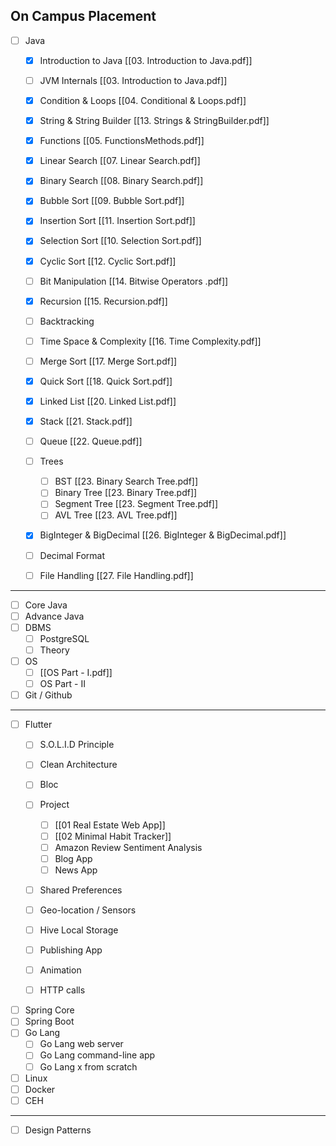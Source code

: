 ## On Campus Placement
- [ ]  Java
	- [x] Introduction to Java [[03. Introduction to Java.pdf]]
	- [ ] JVM Internals [[03. Introduction to Java.pdf]]
	- [x] Condition & Loops [[04. Conditional & Loops.pdf]]
	- [x] String & String Builder [[13. Strings & StringBuilder.pdf]]
	- [x] Functions [[05. FunctionsMethods.pdf]]
	- [x] Linear Search [[07. Linear Search.pdf]]
	- [x] Binary Search [[08. Binary Search.pdf]]
	- [x] Bubble Sort [[09. Bubble Sort.pdf]]
	- [x] Insertion Sort [[11. Insertion Sort.pdf]]
	- [x] Selection Sort [[10. Selection Sort.pdf]]
	- [x] Cyclic Sort [[12. Cyclic Sort.pdf]]
	- [ ] Bit Manipulation [[14. Bitwise Operators .pdf]]
	- [x] Recursion [[15. Recursion.pdf]]
	- [ ] Backtracking
	- [ ] Time Space & Complexity [[16. Time Complexity.pdf]]
	- [ ] Merge Sort [[17. Merge Sort.pdf]]
	- [x] Quick Sort [[18. Quick Sort.pdf]]
	- [x] Linked List [[20. Linked List.pdf]]
	- [x] Stack [[21. Stack.pdf]]
	- [ ] Queue [[22. Queue.pdf]]
	- [ ] Trees 
		- [ ] BST [[23. Binary Search Tree.pdf]]
		- [ ] Binary Tree [[23. Binary Tree.pdf]]
		- [ ]    Segment Tree [[23. Segment Tree.pdf]]
		- [ ] AVL Tree [[23. AVL Tree.pdf]]
	- [x] BigInteger & BigDecimal [[26. BigInteger & BigDecimal.pdf]]
	- [ ] Decimal Format
	- [ ] File Handling [[27. File Handling.pdf]]



---
- [ ] Core Java
- [ ] Advance Java
- [ ] DBMS
	- [ ] PostgreSQL
	- [ ] Theory
- [ ] OS
	- [ ] [[OS Part - I.pdf]]
	- [ ] OS Part - II 
- [ ] Git / Github

---

- [ ] Flutter
	- [ ] S.O.L.I.D Principle
	- [ ] Clean Architecture
	- [ ] Bloc
	- [ ] Project
		- [ ] [[01 Real Estate Web App]]
		- [ ] [[02 Minimal Habit Tracker]]
		- [ ] Amazon Review Sentiment Analysis
		- [ ] Blog App
		- [ ] News App
	- [ ] Shared Preferences
	- [ ] Geo-location / Sensors
	- [ ] Hive Local Storage
	- [ ] Publishing App
	- [ ] Animation
	- [ ] HTTP calls


- [ ] Spring Core
- [ ] Spring Boot
- [ ] Go Lang
	- [ ] Go Lang web server
	- [ ] Go Lang command-line app
	- [ ] Go Lang x from scratch
- [ ] Linux
- [ ] Docker
- [ ] CEH

--- 
- [ ] Design Patterns
